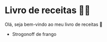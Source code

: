 # Livro de receitas :man_cook:

Olá, seja bem-vindo ao meu livro de receitas :handshake:

- Strogonoff de frango